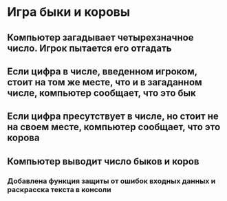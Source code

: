 # Игра быки и коровы
## Компьютер загадывает четырехзначное число. Игрок пытается его отгадать
## Если цифра в числе, введенном игроком, стоит на том же месте, что и в загаданном числе, компьютер сообщает, что это бык
## Если цифра пресутствует в числе, но стоит не на своем месте, компьютер сообщает, что это корова
## Компьютер выводит число быков и коров
### Добавлена функция защиты от ошибок входных данных и раскрасска текста в консоли
